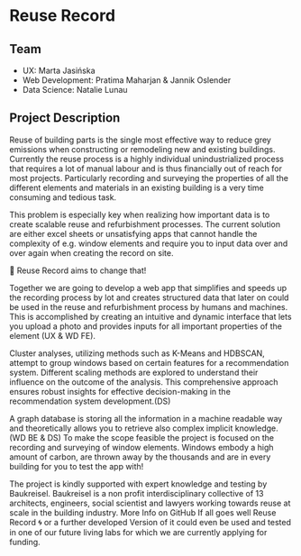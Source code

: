# Reuse Record

## Team

- UX: Marta Jasińska
- Web Development: Pratima Maharjan & Jannik Oslender
- Data Science: Natalie Lunau


## Project Description

Reuse of building parts is the single most effective way to reduce grey emissions when constructing or remodeling new and existing buildings. Currently the reuse process is a highly individual unindustrialized process that requires a lot of manual labour and is thus financially out of reach for most projects. Particularly recording and surveying the properties of all the different elements and materials in an existing building is a very time consuming and tedious task.

This problem is especially key when realizing how important data is to create scalable reuse and refurbishment processes.
The current solution are either excel sheets or unsatisfying apps that cannot handle the complexity of e.g. window elements and require you to input data over and over again when creating the record on site.

🚀 Reuse Record aims to change that!

Together we are going to develop a web app that simplifies and speeds up the recording process by lot and creates structured data that later on could be used in the reuse and refurbishment process by humans and machines.
This is accomplished by creating an intuitive and dynamic interface that lets you upload a photo and provides inputs for all important properties of the element (UX & WD FE).

Cluster analyses, utilizing methods such as K-Means and HDBSCAN, attempt to group windows based on certain features for a recommendation system. Different scaling methods are explored to understand their influence on the outcome of the analysis. This comprehensive approach ensures robust insights for effective decision-making in the recommendation system development.(DS)

A graph database is storing all the information in a machine readable way and theoretically allows you to retrieve also complex implicit knowledge. (WD BE & DS)
To make the scope feasible the project is focused on the recording and surveying of window elements.
Windows embody a high amount of carbon, are thrown away by the thousands and are in every building for you to test the app with!

The project is kindly supported with expert knowledge and testing by Baukreisel.
Baukreisel is a non profit interdisciplinary collective of 13 architects, engineers, social scientist and lawyers working towards reuse at scale in the building industry. More Info on GitHub
If all goes well Reuse Record :cyclone: or a further developed Version of it could even be used and tested in one of our future living labs for which we are currently applying for funding.
